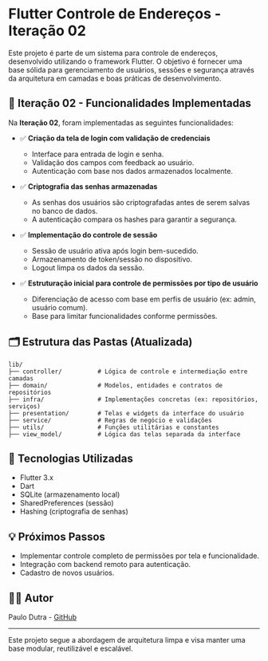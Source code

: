 # Flutter Controle de Endereços - Iteração 02

Este projeto é parte de um sistema para controle de endereços, desenvolvido utilizando o framework Flutter. O objetivo é fornecer uma base sólida para gerenciamento de usuários, sessões e segurança através da arquitetura em camadas e boas práticas de desenvolvimento.

## 📌 Iteração 02 - Funcionalidades Implementadas

Na **Iteração 02**, foram implementadas as seguintes funcionalidades:

- ✅ **Criação da tela de login com validação de credenciais**

  - Interface para entrada de login e senha.
  - Validação dos campos com feedback ao usuário.
  - Autenticação com base nos dados armazenados localmente.

- ✅ **Criptografia das senhas armazenadas**

  - As senhas dos usuários são criptografadas antes de serem salvas no banco de dados.
  - A autenticação compara os hashes para garantir a segurança.

- ✅ **Implementação do controle de sessão**

  - Sessão de usuário ativa após login bem-sucedido.
  - Armazenamento de token/sessão no dispositivo.
  - Logout limpa os dados da sessão.

- ✅ **Estruturação inicial para controle de permissões por tipo de usuário**
  - Diferenciação de acesso com base em perfis de usuário (ex: admin, usuário comum).
  - Base para limitar funcionalidades conforme permissões.

## 🗂️ Estrutura das Pastas (Atualizada)

```
lib/
├── controller/          # Lógica de controle e intermediação entre camadas
├── domain/              # Modelos, entidades e contratos de repositórios
├── infra/               # Implementações concretas (ex: repositórios, serviços)
├── presentation/        # Telas e widgets da interface do usuário
├── service/             # Regras de negócio e validações
├── utils/               # Funções utilitárias e constantes
├── view_model/          # Lógica das telas separada da interface
```

## 🚀 Tecnologias Utilizadas

- Flutter 3.x
- Dart
- SQLite (armazenamento local)
- SharedPreferences (sessão)
- Hashing (criptografia de senhas)

## 💡 Próximos Passos

- Implementar controle completo de permissões por tela e funcionalidade.
- Integração com backend remoto para autenticação.
- Cadastro de novos usuários.

## 👨‍💻 Autor

Paulo Dutra - [GitHub](https://github.com/dutrapaulovm)

---

Este projeto segue a abordagem de arquitetura limpa e visa manter uma base modular, reutilizável e escalável.
